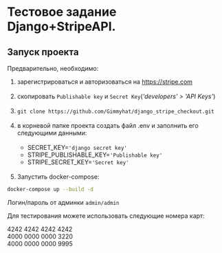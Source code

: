# Тестовое задание Django+StripeAPI.
## Запуск проекта
Предварительно, необходимо:
1. зарегистрироваться и авторизоваться на https://stripe.com <br><br>
2. скопировать `Publishable key` и `Secret Key`(*'developers' > 'API Keys'*) <br><br>
3. `git clone https://github.com/Gimmyhat/django_stripe_checkout.git` <br><br>
4. в корневой папке проекта создать файл .env и заполнить его следующими данными:<br><br>
   - SECRET_KEY=`'django secret key'`
   - STRIPE_PUBLISHABLE_KEY=`'Publishable key'`
   - STRIPE_SECRET_KEY=`'Secret key'` <br><br>
5. Запустить docker-compose:
```sh
docker-compose up --build -d
```

Логин/пароль от админки `admin/admin` 

Для тестирования можете использовать следующие номера карт:

4242 4242 4242 4242\
4000 0000 0000 3220\
4000 0000 0000 9995
